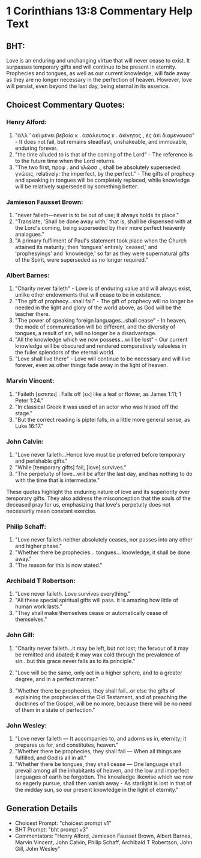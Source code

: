 # 1 Corinthians 13:8 Commentary Help Text

## BHT:
Love is an enduring and unchanging virtue that will never cease to exist. It surpasses temporary gifts and will continue to be present in eternity. Prophecies and tongues, as well as our current knowledge, will fade away as they are no longer necessary in the perfection of heaven. However, love will persist, even beyond the last day, being eternal in its essence.

## Choicest Commentary Quotes:
### Henry Alford:
1. "ἀλλ ʼ ἀεὶ μένει βεβαία κ . ἀσάλευτος κ . ἀκίνητος , ἐς ἀεὶ διαμένουσα" - It does not fail, but remains steadfast, unshakeable, and immovable, enduring forever.
2. "the time alluded to is that of the coming of the Lord" - The reference is to the future time when the Lord returns.
3. "The two first, προφ . and γλῶσσ ., shall be absolutely superseded: γνῶσις, relatively: the imperfect, by the perfect." - The gifts of prophecy and speaking in tongues will be completely replaced, while knowledge will be relatively superseded by something better.

### Jamieson Fausset Brown:
1. "never faileth—never is to be out of use; it always holds its place."
2. "Translate, 'Shall be done away with,' that is, shall be dispensed with at the Lord's coming, being superseded by their more perfect heavenly analogues."
3. "A primary fulfilment of Paul's statement took place when the Church attained its maturity; then 'tongues' entirely 'ceased,' and 'prophesyings' and 'knowledge,' so far as they were supernatural gifts of the Spirit, were superseded as no longer required."

### Albert Barnes:
1. "Charity never faileth" - Love is of enduring value and will always exist, unlike other endowments that will cease to be in existence.
2. "The gift of prophecy...shall fail" - The gift of prophecy will no longer be needed in the light and glory of the world above, as God will be the teacher there.
3. "The power of speaking foreign languages...shall cease" - In heaven, the mode of communication will be different, and the diversity of tongues, a result of sin, will no longer be a disadvantage.
4. "All the knowledge which we now possess...will be lost" - Our current knowledge will be obscured and rendered comparatively valueless in the fuller splendors of the eternal world.
5. "Love shall live there" - Love will continue to be necessary and will live forever, even as other things fade away in the light of heaven.

### Marvin Vincent:
1. "Faileth [εκπιπει] . Falls off [εκ] like a leaf or flower, as James 1:11; 1 Peter 1:24."
2. "In classical Greek it was used of an actor who was hissed off the stage."
3. "But the correct reading is piptei falls, in a little more general sense, as Luke 16:17."

### John Calvin:
1. "Love never faileth...Hence love must be preferred before temporary and perishable gifts."
2. "While [temporary gifts] fail, [love] survives."
3. "The perpetuity of love...will be after the last day, and has nothing to do with the time that is intermediate."

These quotes highlight the enduring nature of love and its superiority over temporary gifts. They also address the misconception that the souls of the deceased pray for us, emphasizing that love's perpetuity does not necessarily mean constant exercise.

### Philip Schaff:
1. "Love never faileth neither absolutely ceases, nor passes into any other and higher phase." 
2. "Whether there be prophecies... tongues... knowledge, it shall be done away." 
3. "The reason for this is now stated."

### Archibald T Robertson:
1. "Love never faileth. Love survives everything."
2. "All these special spiritual gifts will pass. It is amazing how little of human work lasts."
3. "They shall make themselves cease or automatically cease of themselves."

### John Gill:
1. "Charity never faileth...it may be left, but not lost; the fervour of it may be remitted and abated; it may wax cold through the prevalence of sin...but this grace never fails as to its principle." 

2. "Love will be the same, only act in a higher sphere, and to a greater degree, and in a perfect manner."

3. "Whether there be prophecies, they shall fail...or else the gifts of explaining the prophecies of the Old Testament, and of preaching the doctrines of the Gospel, will be no more, because there will be no need of them in a state of perfection."

### John Wesley:
1. "Love never faileth — It accompanies to, and adorns us in, eternity; it prepares us for, and constitutes, heaven."
2. "Whether there be prophecies, they shall fail — When all things are fulfilled, and God is all in all."
3. "Whether there be tongues, they shall cease — One language shall prevail among all the inhabitants of heaven, and the low and imperfect languages of earth be forgotten. The knowledge likewise which we now so eagerly pursue, shall then vanish away - As starlight is lost in that of the midday sun, so our present knowledge in the light of eternity."


## Generation Details
- Choicest Prompt: "choicest prompt v1"
- BHT Prompt: "bht prompt v3"
- Commentators: "Henry Alford, Jamieson Fausset Brown, Albert Barnes, Marvin Vincent, John Calvin, Philip Schaff, Archibald T Robertson, John Gill, John Wesley"
